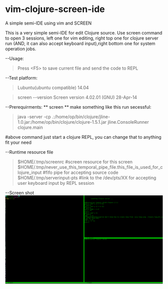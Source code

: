 # vim-clojure-screen-ide
A simple semi-IDE using vim and SCREEN

This is a very simple semi-IDE for edit Clojure source.
Use screen command to open 3 sessions, left one for vim editing, right top one for clojure server run (AND, it can also accept keyboard input),right bottom one for system operation jobs.

--Usage:
  >Press \<F5\> to save current file and send the code to REPL

--Test platform:
  >Lubuntu(ubuntu compatible) 14.04
  
  >screen --version
   Screen version 4.02.01 (GNU) 28-Apr-14

--Prerequirments:
** screen
** make something like this run secessful:
  >java -server -cp .:/home/op/bin/clojure/jline-1.0.jar:/home/op/bin/clojure/clojure-1.5.1.jar jline.ConsoleRunner clojure.main
  
  #above command just start a clojure REPL, you can change that to anything fit your need
  
--Runtime resource file
  >$HOME/.tmp/screenrc             #screen resource for this screen
  >$HOME/.tmp/never_use_this_temporal_pipe_file.this_file_is_used_for_clojure_input  #fifo pipe for accepting source code
  >$HOME/.tmp/serverinput-pts      #link to the /dev/pts/XX for accepting user keyboard input by REPL session

--Screen shot
![Image text](https://github.com/enomlap/vim-clojure-screen-ide/blob/master/%E6%97%A0%E6%A0%87%E9%A2%98.png)
